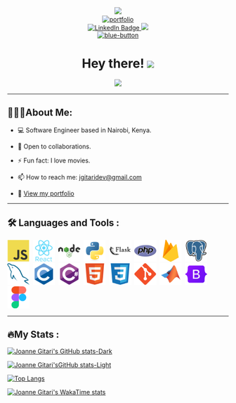 <div id="header" align="center">
  <img src="https://media.giphy.com/media/L1R1tvI9svkIWwpVYr/giphy.gif" width="300"/>
</div>


<div id="badges" align="center">
  <a href="https://jogitari-portfolio.vercel.app" target="_blank">
    <img src="https://github.com/joeygitari/react-portfolio/blob/master/public/favicon.png" width="35px" alt="portfolio"/>
  </a>
  <br/>
  <a href="https://www.linkedin.com/in/joanne-gitari-48105b235/" target="_blank">
    <img src="https://img.shields.io/badge/LinkedIn-blue?style=for-the-badge&logo=linkedin&logoColor=white" alt="LinkedIn Badge"/>
  </a>
  <a href="mailto:jgitaridev@gmail.com" target="_blank">
    <img src="https://img.shields.io/badge/Gmail-D14836?style=for-the-badge&logo=gmail&logoColor=white"/>
  </a>
</div>

<div id="badges2" align="center">
 <a href="https://www.buymeacoffee.com/joeygitari" target="_blank">
   <img width="180" alt="blue-button" src="https://github.com/joeygitari/joeygitari/assets/75974016/214379dd-1238-4c7d-bfeb-32fd51074ac9">
</a>

</div>

<h1 align="center">
  Hey there!
  <img src="https://media.giphy.com/media/hvRJCLFzcasrR4ia7z/giphy.gif" width="30px"/>
</h1>

<div align="center">
  <img src="https://media.giphy.com/media/5UA9dtpyqCid5wif5t/giphy.gif" width="700"/>
</div>

---
## 👩🏽‍💻About Me: 

- 💻 Software Engineer based in Nairobi, Kenya.

- 👥 Open to collaborations.

- ⚡️ Fun fact: I love movies.

- 📫 How to reach me: jgitaridev@gmail.com

- 💼 <a href="https://jogitari-portfolio.vercel.app"> View my portfolio </a>

---

## 🛠️ Languages and Tools :
<div>
  <img src="https://github.com/devicons/devicon/blob/master/icons/javascript/javascript-original.svg" title="Javascript" alt="Javascript" width="50" height="50"/>&nbsp;
    <img src="https://github.com/devicons/devicon/blob/master/icons/react/react-original-wordmark.svg" title="React" alt="React" width="50" height="50"/>&nbsp;
  <img src="https://github.com/devicons/devicon/blob/master/icons/nodejs/nodejs-original-wordmark.svg" title="Node" alt="Node" width="50" height="50"/>&nbsp;
  <img src="https://github.com/devicons/devicon/blob/master/icons/python/python-original.svg" title="Python" alt="Python" width="50" height="50"/>&nbsp;
  <img src="https://github.com/devicons/devicon/blob/master/icons/flask/flask-original-wordmark.svg" title="Flask" alt="Flask" width="50" height="50"/>&nbsp;
  <img src="https://github.com/devicons/devicon/blob/master/icons/php/php-original.svg" title="PHP" alt="PHP" width="50" height="50"/>&nbsp;
  <img src="https://github.com/devicons/devicon/blob/master/icons/firebase/firebase-original.svg" title="Firebase" alt="Firebase" width="50" height="50"/>&nbsp;
  <img src="https://github.com/devicons/devicon/blob/master/icons/postgresql/postgresql-original.svg" title="PostreSQL" alt="PostreSQL" width="50" height="50"/>&nbsp;
  <img src="https://github.com/devicons/devicon/blob/master/icons/mysql/mysql-original.svg" title="MySQL" alt="MySQL" width="50" height="50"/>&nbsp;
  <img src="https://github.com/devicons/devicon/blob/master/icons/c/c-original.svg" title="C#" alt="C#" width="50" height="50"/>&nbsp;
  <img src="https://github.com/devicons/devicon/blob/master/icons/csharp/csharp-original.svg" title="C" alt="C" width="50" height="50"/>&nbsp;
  <img src="https://github.com/devicons/devicon/blob/master/icons/html5/html5-original.svg" title="HTML" alt="HTML" width="50" height="50"/>&nbsp;
  <img src="https://github.com/devicons/devicon/blob/master/icons/css3/css3-original.svg" title="CSS" alt="CSS" width="50" height="50"/>&nbsp;
  <img src="https://github.com/devicons/devicon/blob/master/icons/git/git-original.svg" title="Git" alt="Git" width="50" height="50"/>&nbsp;
<!--   <img src="https://github.com/devicons/devicon/blob/master/icons/cplusplus/cplusplus-original.svg" title="C++" alt="C++" width="40" height="40"/>&nbsp; -->
<!--   <img src="https://github.com/devicons/devicon/blob/master/icons/java/java-original.svg" title="Java" alt="Java" width="40" height="40"/>&nbsp; -->
   <img src="https://github.com/devicons/devicon/blob/master/icons/matlab/matlab-original.svg" title="Matlab" alt="Matlab" width="50" height="50"/>&nbsp;
  <img src="https://github.com/devicons/devicon/blob/master/icons/bootstrap/bootstrap-original.svg" title="Bootstrap" alt="Bootstrap" width="50" height="50"/>&nbsp;
  <img src="https://github.com/devicons/devicon/blob/master/icons/figma/figma-original.svg" title="Figma" alt="Figma" width="50" height="50"/>&nbsp;
<!--   <img src="https://github.com/devicons/devicon/blob/master/icons/ruby/ruby-original-wordmark.svg" title="Ruby" alt="Ruby" width="40" height="40"/>&nbsp; -->
<!--     <img src="https://github.com/devicons/devicon/blob/master/icons/flutter/flutter-original.svg" title="Flutter" alt="Flutter" width="40" height="40"/>&nbsp; -->
</div>

---

## 🔥My Stats :
[![Joanne Gitari's GitHub stats-Dark](https://github-readme-stats.vercel.app/api?username=joeygitari&show_icons=true&theme=dark#gh-dark-mode-only)](https://github.com/anuraghazra/github-readme-stats#gh-dark-mode-only)

[![Joanne Gitari'sGitHub stats-Light](https://github-readme-stats.vercel.app/api?username=joeygitari&show_icons=true&theme=default#gh-light-mode-only)](https://github.com/anuraghazra/github-readme-stats#gh-light-mode-only)

<!--[![GitHub Streak](http://github-readme-streak-stats.herokuapp.com?user=joeygitari&theme=dark&background=000000)](https://git.io/streak-stats)  -->

[![Top Langs](https://github-readme-stats.vercel.app/api/top-langs/?username=joeygitari&layout=compact&theme=vision-friendly-dark)](https://github.com/anuraghazra/github-readme-stats)

[![Joanne Gitari's WakaTime stats](https://github-readme-stats.vercel.app/api/wakatime?username=joeygitari&theme=dark&layout=compact)](https://github.com/anuraghazra/github-readme-stats)


